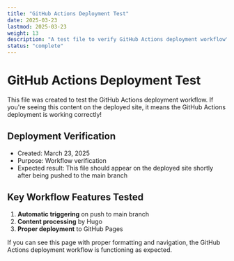 ```yaml
---
title: "GitHub Actions Deployment Test"
date: 2025-03-23
lastmod: 2025-03-23
weight: 13
description: "A test file to verify GitHub Actions deployment workflow"
status: "complete"
---
```


# GitHub Actions Deployment Test

This file was created to test the GitHub Actions deployment workflow. If you're seeing this content on the deployed site, it means the GitHub Actions deployment is working correctly!

## Deployment Verification

- Created: March 23, 2025
- Purpose: Workflow verification
- Expected result: This file should appear on the deployed site shortly after being pushed to the main branch

## Key Workflow Features Tested

1. **Automatic triggering** on push to main branch
2. **Content processing** by Hugo
3. **Proper deployment** to GitHub Pages

If you can see this page with proper formatting and navigation, the GitHub Actions deployment workflow is functioning as expected.